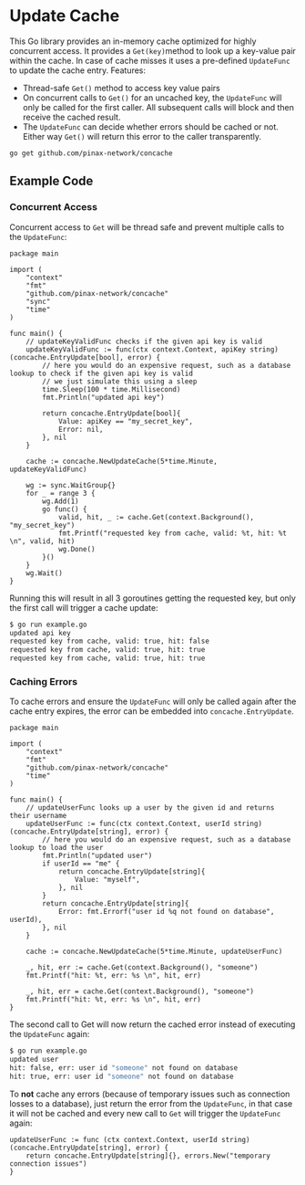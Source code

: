 # Update Cache

This Go library provides an in-memory cache optimized for highly concurrent access. It provides a `Get(key)`method to
look up a key-value pair within the cache. In case of cache misses it uses a pre-defined `UpdateFunc` to update the
cache entry. Features:

* Thread-safe `Get()` method to access key value pairs
* On concurrent calls to `Get()` for an uncached key, the `UpdateFunc` will only be called for the first caller. All
  subsequent calls will block and then receive the cached result.
* The `UpdateFunc` can decide whether errors should be cached or not. Either way `Get()` will return this error to the
  caller transparently.

```
go get github.com/pinax-network/concache
```

## Example Code

### Concurrent Access

Concurrent access to `Get` will be thread safe and prevent multiple calls to the `UpdateFunc`:

```golang
package main

import (
	"context"
	"fmt"
	"github.com/pinax-network/concache"
	"sync"
	"time"
)

func main() {
	// updateKeyValidFunc checks if the given api key is valid
	updateKeyValidFunc := func(ctx context.Context, apiKey string) (concache.EntryUpdate[bool], error) {
		// here you would do an expensive request, such as a database lookup to check if the given api key is valid
		// we just simulate this using a sleep
		time.Sleep(100 * time.Millisecond)
		fmt.Println("updated api key")

		return concache.EntryUpdate[bool]{
			Value: apiKey == "my_secret_key",
			Error: nil,
		}, nil
	}

	cache := concache.NewUpdateCache(5*time.Minute, updateKeyValidFunc)

	wg := sync.WaitGroup{}
	for _ = range 3 {
		wg.Add(1)
		go func() {
			valid, hit, _ := cache.Get(context.Background(), "my_secret_key")
			fmt.Printf("requested key from cache, valid: %t, hit: %t \n", valid, hit)
			wg.Done()
		}()
	}
	wg.Wait()
}
```

Running this will result in all 3 goroutines getting the requested key, but only the first call will trigger a cache
update:

```bash
$ go run example.go
updated api key
requested key from cache, valid: true, hit: false 
requested key from cache, valid: true, hit: true 
requested key from cache, valid: true, hit: true
```

### Caching Errors

To cache errors and ensure the `UpdateFunc` will only be called again after the cache entry expires, the error can be
embedded into `concache.EntryUpdate`.

```golang
package main

import (
	"context"
	"fmt"
	"github.com/pinax-network/concache"
	"time"
)

func main() {
	// updateUserFunc looks up a user by the given id and returns their username
	updateUserFunc := func(ctx context.Context, userId string) (concache.EntryUpdate[string], error) {
		// here you would do an expensive request, such as a database lookup to load the user
		fmt.Println("updated user")
		if userId == "me" {
			return concache.EntryUpdate[string]{
				Value: "myself",
			}, nil
		}
		return concache.EntryUpdate[string]{
			Error: fmt.Errorf("user id %q not found on database", userId),
		}, nil
	}

	cache := concache.NewUpdateCache(5*time.Minute, updateUserFunc)

	_, hit, err := cache.Get(context.Background(), "someone")
	fmt.Printf("hit: %t, err: %s \n", hit, err)

	_, hit, err = cache.Get(context.Background(), "someone")
	fmt.Printf("hit: %t, err: %s \n", hit, err)
}
```

The second call to Get will now return the cached error instead of executing the `UpdateFunc` again:

```bash
$ go run example.go
updated user
hit: false, err: user id "someone" not found on database 
hit: true, err: user id "someone" not found on database 
```

To **not** cache any errors (because of temporary issues such as connection losses to a database), just return the error
from the `UpdateFunc`, in that case it will not be cached and every new call to `Get` will trigger the `UpdateFunc` 
again:

```golang
updateUserFunc := func (ctx context.Context, userId string) (concache.EntryUpdate[string], error) {
    return concache.EntryUpdate[string]{}, errors.New("temporary connection issues")
}
```
